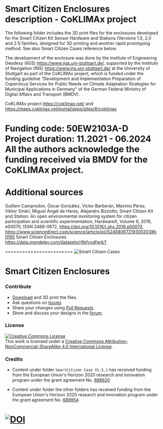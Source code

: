Smart Citizen Enclosures description - CoKLIMAx project
====================================

The following folder includes the 3D print files for the enclosures developed for the Smart Citizen Kit Sensor Hardware and Stations (Versions 1.5, 2.0 and 2.1) families, designed for 3D printing and another rapid prototyping method. See also Smart Citizen Cases reference below.


The development of the enclosure was done by the Institute of Engineering Geodesy (IIGS) https://www.iigs.uni-stuttgart.de/, supported by the Institute of Navigation (INS) https://www.ins.uni-stuttgart.de/ at the University of Stuttgart as part of the CoKLIMAx project, which is funded under the funding guideline "Development and Implementation Preparation of Copernicus Services for Public Needs on Climate Adaptation Strategies for Municipal Applications in Germany" of the German Federal Ministry of Digital Affairs and Transport (BMDV). 

CoKLIMAx project https://coklimax.net/ and https://maps.coklimax.net/portal/apps/sites/#/coklimax

Funding code: 50EW2103A-D 
Project duration: 11.2021 - 06.2024 
All the authors acknowledge the funding received via BMDV for the CoKLIMAx project.
====================================

Additional sources
==================
Guillem Camprodon, Óscar González, Víctor Barberán, Máximo Pérez, Viktor Smári, Miguel Ángel de Heras, Alejandro Bizzotto, Smart Citizen Kit and Station: An open environmental monitoring system for citizen participation and scientific experimentation, HardwareX, Volume 6, 2019, e00070, ISSN 2468-0672,
https://doi.org/10.1016/j.ohx.2019.e00070, https://www.sciencedirect.com/science/article/pii/S2468067219300203#b0195
Smart Citizen Enclosures https://data.mendeley.com/datasets/r9bfyxdfw4/1


========================
![Smart Citizen Cases](https://cdn.rawgit.com/fablabbcn/smartcitizen-enclosures/master/enclosures.png)

Smart Citizen Enclosures
========================

### Contribute

* [Download](https://github.com/fablabbcn/smartcitizen-enclosures/archive/master.zip) and 3D print the files.
* Ask questions on [Issues](https://github.com/fablabbcn/smartcitizen-enclosures/issues).
* Share your changes using [Pull Requests](https://github.com/fablabbcn/smartcitizen-enclosures/pulls).
* Show and discuss your designs in the [forum](https:forum.smartcitizen.me).

### License

<a rel="license" href="http://creativecommons.org/licenses/by-nc-sa/4.0/"><img alt="Creative Commons License" style="border-width:0" src="https://i.creativecommons.org/l/by-nc-sa/4.0/88x31.png" /></a><br />This work is licensed under a <a rel="license" href="http://creativecommons.org/licenses/by-nc-sa/4.0/">Creative Commons Attribution-NonCommercial-ShareAlike 4.0 International License</a>.


### Credits

* Content under folder `SmartCitizen Case V1.5.1` has received funding from the European Union's Horizon 2020 research and innovation program under the grant agreement No. [688620](https://cordis.europa.eu/project/rcn/199877/factsheet/en)

* Content under folder the other folders has received funding from the European Union's Horizon 2020 research and innovation program under the grant agreement No. [689954](https://cordis.europa.eu/project/rcn/202639/factsheet/en)

[![DOI](https://zenodo.org/badge/75389354.svg)](https://zenodo.org/badge/latestdoi/75389354)
========================



